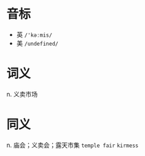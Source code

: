 # 音标

- 英 `/'kəːmis/`
- 美 `/undefined/`

# 词义

n. 义卖市场


# 同义

n. 庙会；义卖会；露天市集
`temple fair` `kirmess`

